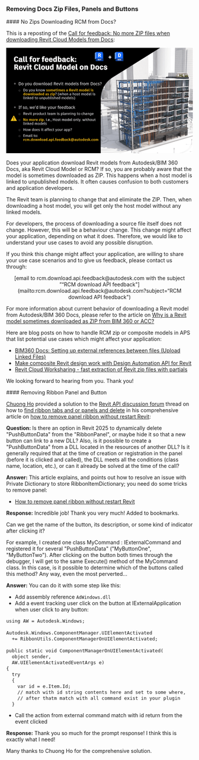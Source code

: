 <head>
<meta http-equiv="Content-Type" content="text/html; charset=utf-8">
<link rel="stylesheet" type="text/css" href="bc.css">
<!-- https://highlightjs.org/#usage
<link rel="stylesheet" href="https://cdnjs.cloudflare.com/ajax/libs/highlight.js/11.9.0/styles/default.min.css">
<script src="https://cdnjs.cloudflare.com/ajax/libs/highlight.js/11.9.0/highlight.min.js"></script>
<script>hljs.highlightAll();</script>
-->

<!-- https://prismjs.com -->
<link href="https://cdn.jsdelivr.net/npm/prismjs@1.29.0/themes/prism.min.css" rel="stylesheet" />
<script src="https://cdn.jsdelivr.net/npm/prismjs@1.29.0/components/prism-core.min.js"></script>
<script src="https://cdn.jsdelivr.net/npm/prismjs@1.29.0/plugins/autoloader/prism-autoloader.min.js"></script>
<style> code[class*=language-], pre[class*=language-] { font-size : 90%; } </style>
</head>

<!---

- remove ribbon panel and ribbon button
  https://chuongmep.com/posts/2024-04-19-reload-ribbon-revit.html#remove-panel
  find ribbon tabs and or panels and delete
  https://forums.autodesk.com/t5/revit-api-forum/find-ribbon-tabs-and-or-panels-and-delete/m-p/12793159#M79071

twitter:

 in the @AutodeskRevit #RevitAPI #BIM @DynamoBIM https://autode.sk/revit_2025_1

...

linkedin:

#BIM #DynamoBIM #AutodeskAPS #Revit #API #IFC #SDK #Autodesk #AEC #adsk

the [Revit API discussion forum](http://forums.autodesk.com/t5/revit-api-forum/bd-p/160) thread

<center>
<img src="img/" alt="" title="" width="600"/>
<p style="font-size: 80%; font-style:italic"></p>
</center>

-->

### Removing Docs Zip Files, Panels and Buttons

####<a name="2"></a> No Zips Downloading RCM from Docs?

This  is a reposting of
the [Call for feedback: No more ZIP files when downloading Revit Cloud Models from Docs](https://aps.autodesk.com/blog/call-feedback-no-more-zip-files-when-downloading-revit-cloud-models-docs):

<center>
<img src="img/rcm_no_zip.png" alt="No Zips Downloading RCM from Docs?" title="No Zips Downloading RCM from Docs?" width="600"/>
</center>


Does your application download Revit models from Autodesk/BIM 360 Docs, aka Revit Cloud Model or RCM?
If so, you are probably aware that the model is sometimes downloaded as ZIP.
This happens when a host model is linked to unpublished models.
It often causes confusion to both customers and application developers.

The Revit team is planning to change that and eliminate the ZIP.
Then, when downloading a host model, you will get only the host model without any linked models.

For developers, the process of downloading a source file itself does not change.
However, this will be a behaviour change.
This change might affect your application, depending on what it does.
Therefore, we would like to understand your use cases to avoid any possible disruption.

If you think this change might affect your application, are willing to share your use case scenarios and to give us feedback, please contact us through:

<center>
 [email to rcm.download.api.feedback@autodesk.com with the subject ”“RCM download API feedback"](mailto:rcm.download.api.feedback@autodesk.com?subject=“RCM download API feedback")
</center>

For more information about current behavior of downloading a Revit model from Autodesk/BIM 360 Docs, please refer to the article
on [Why is a Revit model sometimes downloaded as ZIP from BIM 360 or ACC?](https://www.autodesk.com/support/technical/article/caas/sfdcarticles/sfdcarticles/Why-a-RVT-model-is-sometimes-downloaded-as-ZIP-from-BIM-360.html)

Here are blog posts on how to handle RCM zip or composite models in APS that list potential use cases which might affect your application:

- [BIM360 Docs: Setting up external references between files (Upload Linked Files)](https://aps.autodesk.com/blog/bim360-docs-setting-external-references-between-files-upload-linked-files)
- [Make composite Revit design work with Design Automation API for Revit](https://aps.autodesk.com/blog/make-composite-revit-design-work-design-automation-api-revit)
- [Revit Cloud Worksharing - fast extraction of Revit zip files with partials](https://aps.autodesk.com/blog/revit-cloud-worksharing-fast-extraction-revit-zip-files-partials)

We looking forward to hearing from you.
Thank you!

####<a name="3"></a> Removing Ribbon Panel and Button

[Chuong Ho](https://chuongmep.com/) provided a solution to
the [Revit API discussion forum](http://forums.autodesk.com/t5/revit-api-forum/bd-p/160) thread
on how to [find ribbon tabs and or panels and delete](https://forums.autodesk.com/t5/revit-api-forum/find-ribbon-tabs-and-or-panels-and-delete/m-p/12793159) in
his comprehensive article on
[how to remove panel ribbon without restart Revit](https://chuongmep.com/posts/2024-04-19-reload-ribbon-revit.html#remove-panel):

**Question:**
Is there an option in Revit 2025 to dynamically delete "PushButtonData" from the "RibbonPanel", or maybe hide it so that a new button can link to a new DLL?
Also, is it possible to create a "PushButtonData" from a DLL located in the resources of another DLL?
Is it generally required that at the time of creation or registration in the panel (before it is clicked and called), the DLL meets all the conditions (class name, location, etc.), or can it already be solved at the time of the call?

**Answer:**
This article explains, and points out how to resolve an issue with Private Dictionary to store RibbonItemDictionary;
you need do some tricks to remove panel:

- [How to remove panel ribbon without restart Revit](https://chuongmep.com/posts/2024-04-19-reload-ribbon-revit.html#remove-panel)

**Response:**
Incredible job! Thank you very much! Added to bookmarks.

Can we get the name of the button, its description, or some kind of indicator after clicking it?

For example, I created one class MyCommand : IExternalCommand and registered it for several "PushButtonData" ("MyButtonOne", "MyButtonTwo").
After clicking on the button both times through the debugger, I will get to the same Execute() method of the MyCommand class.
In this case, is it possible to determine which of the buttons called this method? Any way, even the most perverted...

**Answer:**
You can do it with some step like this:

- Add assembly reference `AdWindows.dll`
- Add a event tracking user click on the button at IExternalApplication when user click to any button:

<pre><code class="language-cs">using AW = Autodesk.Windows;

Autodesk.Windows.ComponentManager.UIElementActivated
  += RibbonUtils.ComponentManagerOnUIElementActivated;

public static void ComponentManagerOnUIElementActivated(
  object sender,
  AW.UIElementActivatedEventArgs e)
{
  try
  {
    var id = e.Item.Id;
    // match with id string contents here and set to some where,
    // after thatm match with all command exist in your plugin
  }
</code></pre>

- Call the action from external command match with id return from the event clicked

**Response:**
Thank you so much for the prompt response!
I think this is exactly what I need!

Many thanks to Chuong Ho for the comprehensive solution.

